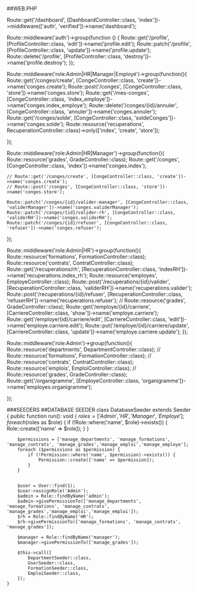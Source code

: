 ##WEB.PHP

Route::get('/dashboard', [DashboardController::class, 'index'])->middleware(['auth', 'verified'])->name('dashboard');

Route::middleware('auth')->group(function () {
    Route::get('/profile', [ProfileController::class, 'edit'])->name('profile.edit');
    Route::patch('/profile', [ProfileController::class, 'update'])->name('profile.update');
    Route::delete('/profile', [ProfileController::class, 'destroy'])->name('profile.destroy');
});

Route::middleware('role:Admin|HR|Manager|Employé')->group(function(){
    Route::get('/conges/create', [CongeController::class, 'create'])->name('conges.create');
    Route::post('/conges', [CongeController::class, 'store'])->name('conges.store');
    Route::get('/mes-conges', [CongeController::class, 'index_employe'])->name('conges.index_employe');
    Route::delete('/conges/{id}/annuler', [CongeController::class, 'annuler'])->name('conges.annuler');
    Route::get('/conges/solde', [CongeController::class, 'soldeConges'])->name('conges.solde');
    Route::resource('recuperations', RecuperationController::class)->only(['index', 'create', 'store']);
   

});

Route::middleware('role:Admin|HR|Manager')->group(function(){
    Route::resource('grades', GradeController::class);
    Route::get('/conges', [CongeController::class, 'index'])->name('conges.index');
    
    // Route::get('/conges/create', [CongeController::class, 'create'])->name('conges.create');
    // Route::post('/conges', [CongeController::class, 'store'])->name('conges.store');

    Route::patch('/conges/{id}/valider-manager', [CongeController::class, 'validerManager'])->name('conges.validerManager');
    Route::patch('/conges/{id}/valider-rh', [CongeController::class, 'validerRH'])->name('conges.validerRH');
    Route::patch('/conges/{id}/refuser', [CongeController::class, 'refuser'])->name('conges.refuser');
});

Route::middleware('role:Admin|HR')->group(function(){
    Route::resource('formations', FormationController::class);
    Route::resource('contrats', ContratController::class);
    Route::get('/recuperations/rh', [RecuperationController::class, 'indexRH'])->name('recuperations.index_rh');
      Route::resource('employes', EmployeController::class);
    Route::post('/recuperations/{id}/valider', [RecuperationController::class, 'validerRH'])->name('recuperations.valider');
    Route::post('/recuperations/{id}/refuser', [RecuperationController::class, 'refuserRH'])->name('recuperations.refuser');
    // Route::resource('grades', GradeController::class);
     Route::get('/employe/{id}/carriere', [CarriereController::class, 'show'])->name('employe.carriere');
    Route::get('/employe/{id}/carriere/edit', [CarriereController::class, 'edit'])->name('employe.carriere.edit');
    Route::put('/employe/{id}/carriere/update', [CarriereController::class, 'update'])->name('employe.carriere.update');
});



Route::middleware('role:Admin')->group(function(){
    Route::resource('departments', DepartmentController::class);
    //  Route::resource('formations', FormationController::class);
    // Route::resource('contrats', ContratController::class);
    Route::resource('emplois', EmploiController::class);
    //  Route::resource('grades', GradeController::class);
   Route::get('/organigramme', [EmployeController::class, 'organigramme'])->name('employes.organigramme');
   
});



###SEEDERS
##DATABASE SEEDER
class DatabaseSeeder extends Seeder
{
    public function run(): void
    {
        $roles = ['Admin', 'HR', 'Manager', 'Employé'];
        foreach ($roles as $role) {
            if (!Role::where('name', $role)->exists()) {
                Role::create(['name' => $role]);
            }
        }

        
        $permissions = ['manage_departments', 'manage_formations', 'manage_contrats', 'manage_grades','manage_emploi','manage_employe'];
        foreach ($permissions as $permission) {
            if (!Permission::where('name', $permission)->exists()) {
                Permission::create(['name' => $permission]);
            }
        }

        
        $user = User::find(1); 
        $user->assignRole('Admin');
        $admin = Role::findByName('admin');
        $admin->givePermissionTo(['manage_departments', 'manage_formations', 'manage_contrats', 'manage_grades','manage_emploi','manage_emploi']);
        $rh = Role::findByName('HR');
        $rh->givePermissionTo(['manage_formations', 'manage_contrats', 'manage_grades']);

        $manager = Role::findByName('manager');
        $manager->givePermissionTo(['manage_grades']);

        $this->call([
            DepartmentSeeder::class,
            UserSeeder::class,
            FormationSeeder::class,
            EmploiSeeder::class,
        ]);
    }





